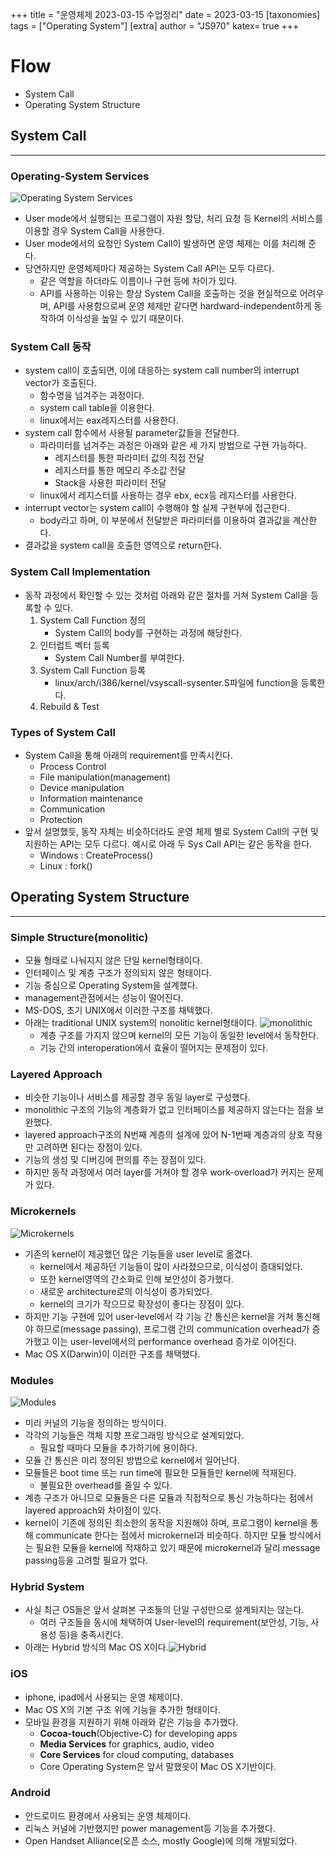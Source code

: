 +++
title = "운영체제 2023-03-15 수업정리"
date = 2023-03-15
[taxonomies]
tags = ["Operating System"]
[extra]
author = "JS970"
katex= true
+++
# Flow
- System Call
- Operating System Structure

## System Call
---
### Operating-System Services
![Operating System Services](os_service.png)
- User mode에서 실행되는 프로그램이 자원 할당, 처리 요청 등 Kernel의 서비스를 이용할 경우 System Call을 사용한다.
- User mode에서의 요청인 System Call이 발생하면 운영 체제는 이를 처리해 준다.
- 당연하지만 운영체제마다 제공하는 System Call API는 모두 다르다.
	- 같은 역할을 하더라도 이름이나 구현 등에 차이가 있다.
	- API를 사용하는 이유는 항상 System Call을 호출하는 것을 현실적으로 어려우며, API를 사용함으로써 운영 체제만 같다면 hardward-independent하게 동작하여 이식성을 높일 수 있기 때문이다.

### System Call 동작
- system call이 호출되면, 이에 대응하는 system call number의 interrupt vector가 호출된다.
	- 함수명을 넘겨주는 과정이다.
	- system call table을 이용한다.
	- linux에서는 eax레지스터를 사용한다.
- system call 함수에서 사용될 parameter값들을 전달한다.
	- 파라미터를 넘겨주는 과정은 아래와 같은 세 가지 방법으로 구현 가능하다.
		- 레지스터를 통한 파라미터 값의 직접 전달
		- 레지스터를 통한 메모리 주소값 전달
		- Stack을 사용한 파라미터 전달
	- linux에서 레지스터를 사용하는 경우 ebx, ecx등 레지스터를 사용한다.
- interrupt vector는 system call이 수행해야 할 실제 구현부에 접근한다.
	- body라고 하며, 이 부분에서 전달받은 파라미터를 이용하여 결과값을 계산한다.
- 결과값을 system call을 호출한 영역으로 return한다.

### System Call Implementation
- 동작 과정에서 확인할 수 있는 것처럼 아래와 같은 절차를 거쳐 System Call을 등록할 수 있다.
	1. System Call Function 정의
		- System Call의 body를 구현하는 과정에 해당한다.
	2. 인터럽트 벡터 등록
		- System Call Number를 부여한다.
	3. System Call Function 등록
		- linux/arch/i386/kernel/vsyscall-sysenter.S파일에 function을 등록한다.
	4. Rebuild & Test

### Types of System Call
- System Call을 통해 아래의 requirement를 만족시킨다.
	- Process Control
	- File manipulation(management)
	- Device manipulation
	- Information maintenance
	- Communication
	- Protection
- 앞서 설명했듯, 동작 자체는 비슷하더라도 운영 체제 별로 System Call의 구현 및 지원하는 API는 모두 다르다. 예시로 아래 두 Sys Call API는 같은 동작을 한다.
	- Windows : CreateProcess()
	- Linux : fork()

## Operating System Structure
---
### Simple Structure(monolitic)
- 모듈 형태로 나눠지지 않은 단일 kernel형태이다.
- 인터페이스 및 계층 구조가 정의되지 않은 형태이다.
- 기능 중심으로 Operating System을 설계했다.
- management관점에서는 성능이 떨어진다.
- MS-DOS, 초기 UNIX에서 이러한 구조를 채텍했다.
- 아래는 traditional UNIX system의 nonolitic kernel형태이다. ![monolithic](/image/OS/monolithic.png)
	- 계층 구조를 가지지 않으며 kernel의 모든 기능이 동일한 level에서 동작한다.
	- 기능 간의 interoperation에서 효율이 떨어지는 문제점이 있다.

### Layered Approach
- 비슷한 기능이나 서비스를 제공할 경우 동일 layer로 구성했다.
- monolithic 구조의 기능의 계층화가 없고 인터페이스를 제공하지 않는다는 점을 보완했다.
- layered approach구조의 N번째 계층의 설계에 있어 N-1번째 계층과의 상호 작용만 고려하면 된다는 장점이 있다.
- 기능의 생성 및 디버깅에 편의를 주는 장점이 있다.
- 하지만 동작 과정에서 여러 layer를 거쳐야 할 경우 work-overload가 커지는 문제가 있다.

### Microkernels
![Microkernels](/image/OS/microkernels.png)
- 기존의 kernel이 제공했던 많은 기능들을 user level로 옮겼다.
	- kernel에서 제공하던 기능들이 많이 사라졌으므로, 이식성이 증대되었다.
	- 또한 kernel영역의 간소화로 인해 보안성이 증가했다.
	- 새로운 architecture로의 이식성이 증가되었다.
	- kernel의 크기가 작으므로 확장성이 좋다는 장점이 있다.
- 하지만 기능 구현에 있어 user-level에서 각 기능 간 통신은 kernel을 거쳐 통신해야 하므로(message passing), 프로그램 간의 communication overhead가 증가했고 이는 user-level에서의 performance overhead 증가로 이어진다.
- Mac OS X(Darwin)이 이러한 구조를 채택했다.

### Modules
![Modules](/image/OS/modules.png)
- 미리 커널의 기능을 정의하는 방식이다.
- 각각의 기능들은 객체 지향 프로그래밍 방식으로 설계되었다.
	- 필요할 때마다 모듈을 추가하기에 용이하다.
- 모듈 간 통신은 미리 정의된 방법으로 kernel에서 일어난다.
- 모듈들은 boot time 또는 run time에 필요한 모듈들만 kernel에 적재된다.
	- 불필요한 overhead를 줄일 수 있다.
- 계층 구조가 아니므로 모듈들은 다른 모듈과 직접적으로 통신 가능하다는 점에서 layered approach와 차이점이 있다.
- kernel이 기존에 정의된 최소한의 동작을 지원해야 하며, 프로그램이 kernel을 통해 communicate 한다는 점에서 microkernel과 비슷하다. 하지만 모듈 방식에서는 필요한 모듈을 kernel에 적재하고 있기 때문에 microkernel과 달리 message passing등을 고려할 필요가 없다.

### Hybrid System
- 사실 최근 OS들은 앞서 살펴본 구조들의 단일 구성만으로 설계되지는 않는다.
	- 여러 구조들을 동시에 채택하여 User-level의 requirement(보안성, 기능, 사용성 등)을 충족시킨다.
- 아래는 Hybrid 방식의 Mac OS X이다.![Hybrid](/image/OS/hybrid.png)

### iOS
- iphone, ipad에서 사용되는 운영 체제이다.
- Mac OS X의 기본 구조 위에 기능을 추가한 형태이다.
- 모바일 환경을 지원하기 위해 아래와 같은 기능을 추가했다.
	- **Cocoa-touch**(Objective-C) for developing apps
	- **Media Services** for graphics, audio, video
	- **Core Services** for cloud computing, databases
	- Core Operating System은 앞서 말했읏이 Mac OS X기반이다.

### Android
- 안드로이드 환경에서 사용되는 운영 체제이다.
- 리눅스 커널에 기반했지만 power management등 기능을 추가했다.
- Open Handset Alliance(오픈 소스, mostly Google)에 의해 개발되었다.
